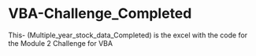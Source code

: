 # VBA-Challenge_Completed
This- (Multiple_year_stock_data_Completed) is the excel with the code for the Module 2 Challenge for VBA
